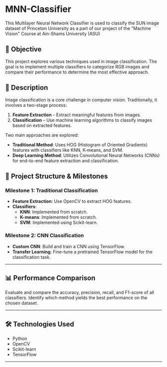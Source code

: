# MNN-Classifier
This Multilayer Neural Network Classifier is used to classify the SUN image dataset of Princeton University as a part of our project of the "Machine Vision" Course at Ain-Shams University (ASU)
## 📌 Objective
This project explores various techniques used in image classification. The goal is to implement multiple classifiers to categorize RGB images and compare their performance to determine the most effective approach.

## 📖 Description
Image classification is a core challenge in computer vision. Traditionally, it involves a two-stage process:
1. **Feature Extraction** – Extract meaningful features from images.
2. **Classification** – Use machine learning algorithms to classify images based on extracted features.

Two main approaches are explored:
- **Traditional Method**: Uses HOG (Histogram of Oriented Gradients) features with classifiers like KNN, K-means, and SVM.
- **Deep Learning Method**: Utilizes Convolutional Neural Networks (CNNs) for end-to-end feature extraction and classification.



## 🧩 Project Structure & Milestones

### Milestone 1: Traditional Classification
- **Feature Extraction**: Use OpenCV to extract HOG features.
- **Classifiers**:
  - **KNN**: Implemented from scratch.
  - **K-means**: Implemented from scratch.
  - **SVM**: Implemented using Scikit-learn.

### Milestone 2: CNN Classification
- **Custom CNN**: Build and train a CNN using TensorFlow.
- **Transfer Learning**: Fine-tune a pretrained TensorFlow model for the classification task.

---

## 📊 Performance Comparison
Evaluate and compare the accuracy, precision, recall, and F1-score of all classifiers. Identify which method yields the best performance on the chosen dataset.

---

## 🛠️ Technologies Used
- Python
- OpenCV
- Scikit-learn
- TensorFlow

---


